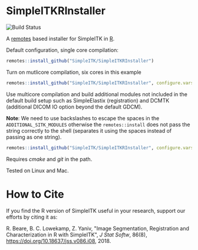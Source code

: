 
# SimpleITKRInstaller

![Build Status](https://github.com/SimpleITK/SimpleITKRInstaller/actions/workflows/main.yml/badge.svg)


A [remotes](https://github.com/r-lib/remotes) based installer for SimpleITK in [R](https://www.r-project.org/).

Default configuration, single core compilation:

```R
remotes::install_github("SimpleITK/SimpleITKRInstaller")
```

Turn on mutlicore compilation, six cores in this example

```R
remotes::install_github("SimpleITK/SimpleITKRInstaller", configure.vars=c("MAKEJ=6"))
```

Use multicore compilation and build additional modules not included in the default build setup such as SimpleElastix (registration) and DCMTK (additional DICOM IO option beyond the default GDCM).

**Note**: We need to use backslashes to escape the spaces in the `ADDITIONAL_SITK_MODULES` otherwise the `remotes::install` does not pass the string correctly to the shell (separates it using the spaces instead of passing as one string).

```R
remotes::install_github("SimpleITK/SimpleITKRInstaller", configure.vars=c("MAKEJ=6", "ADDITIONAL_SITK_MODULES=-DSimpleITK_USE_ELASTIX=ON\\  -DModule_ITKIODCMTK:BOOL=ON"))
```


Requires _cmake_ and _git_ in the path.

Tested on Linux and Mac.

# How to Cite

If you find the R version of SimpleITK useful in your research,
support our efforts by citing it as:

R. Beare, B. C. Lowekamp, Z. Yaniv, "Image Segmentation, Registration and Characterization in R with SimpleITK", *J Stat Softw*, 86(8), https://doi.org/10.18637/jss.v086.i08, 2018.
